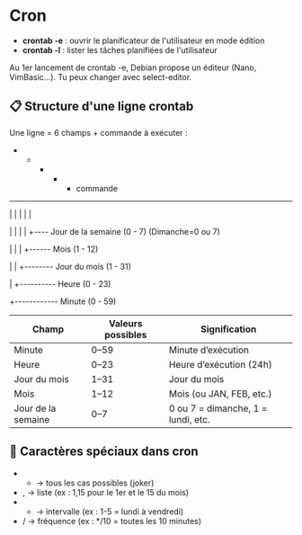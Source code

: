 # Cron

- **crontab -e** : ouvrir le planificateur de l'utilisateur en mode édition
- **crontab -l** : lister les tâches planifiées de l'utilisateur

Au 1er lancement de crontab -e, Debian propose un éditeur (Nano, VimBasic…). Tu peux changer avec select-editor.



## **📋 Structure d'une ligne crontab**

Une ligne = 6 champs + commande à exécuter :

* * * * * commande

- - - - -

| | | | |

| | | | +---- Jour de la semaine (0 - 7) (Dimanche=0 ou 7)

| | | +------ Mois (1 - 12)

| | +-------- Jour du mois (1 - 31)

| +---------- Heure (0 - 23)

+------------ Minute (0 - 59)

| **Champ** | **Valeurs possibles** | **Signification** |
|----|----|----|
| Minute | 0–59 | Minute d’exécution |
| Heure | 0–23 | Heure d’exécution (24h) |
| Jour du mois | 1–31 | Jour du mois |
| Mois | 1–12 | Mois (ou JAN, FEB, etc.) |
| Jour de la semaine | 0–7 | 0 ou 7 = dimanche, 1 = lundi, etc. |



## **🧩 Caractères spéciaux dans cron**

- * → tous les cas possibles (joker)
- , → liste (ex : 1,15 pour le 1er et le 15 du mois)
- - → intervalle (ex : 1-5 = lundi à vendredi)
- / → fréquence (ex : */10 = toutes les 10 minutes)

